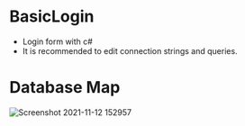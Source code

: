 # BasicLogin
 - Login form with c#
 - It is recommended to edit connection strings and queries.

# Database Map
![Screenshot 2021-11-12 152957](https://user-images.githubusercontent.com/64688960/141467565-913b65b2-f093-497c-890b-34e7df4b46ce.png)

